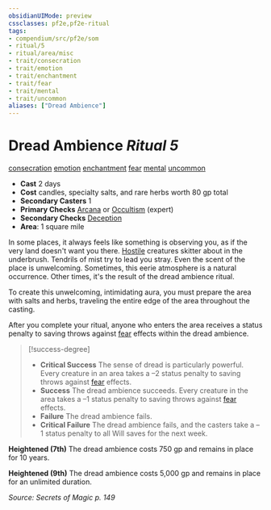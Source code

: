 ```yaml
---
obsidianUIMode: preview
cssclasses: pf2e,pf2e-ritual
tags:
- compendium/src/pf2e/som
- ritual/5
- ritual/area/misc
- trait/consecration
- trait/emotion
- trait/enchantment
- trait/fear
- trait/mental
- trait/uncommon
aliases: ["Dread Ambience"]
---
```

# Dread Ambience *Ritual 5*  
[consecration](rules/traits/consecration.md "Consecration Effect Trait")  [emotion](rules/traits/emotion.md "Emotion Effect Trait")  [enchantment](rules/traits/enchantment.md "Enchantment School Trait")  [fear](rules/traits/fear.md "Fear Effect Trait")  [mental](rules/traits/mental.md "Mental Effect Trait")  [uncommon](rules/traits/uncommon.md "Uncommon Rarity Trait")  

- **Cast** 2 days
- **Cost** candles, specialty salts, and rare herbs worth 80 gp total
- **Secondary Casters** 1
- **Primary Checks** [Arcana](compendium/skills.md#Arcana) or [Occultism](compendium/skills.md#Occultism) (expert)
- **Secondary Checks** [Deception](compendium/skills.md#Deception)
- **Area**: 1 square mile

In some places, it always feels like something is observing you, as if the very land doesn't want you there. [Hostile](rules/conditions.md#Hostile) creatures skitter about in the underbrush. Tendrils of mist try to lead you stray. Even the scent of the place is unwelcoming. Sometimes, this eerie atmosphere is a natural occurrence. Other times, it's the result of the dread ambience ritual.

To create this unwelcoming, intimidating aura, you must prepare the area with salts and herbs, traveling the entire edge of the area throughout the casting.

After you complete your ritual, anyone who enters the area receives a status penalty to saving throws against [fear](rules/traits/fear.md "Fear Effect Trait") effects within the dread ambience.

> [!success-degree] 
> - **Critical Success** The sense of dread is particularly powerful. Every creature in an area takes a –2 status penalty to saving throws against [fear](rules/traits/fear.md "Fear Effect Trait") effects.
> - **Success** The dread ambience succeeds. Every creature in the area takes a –1 status penalty to saving throws against [fear](rules/traits/fear.md "Fear Effect Trait") effects.
> - **Failure** The dread ambience fails.
> - **Critical Failure** The dread ambience fails, and the casters take a –1 status penalty to all Will saves for the next week.

**Heightened (7th)** The dread ambience costs 750 gp and remains in place for 10 years.

**Heightened (9th)** The dread ambience costs 5,000 gp and remains in place for an unlimited duration.

*Source: Secrets of Magic p. 149*